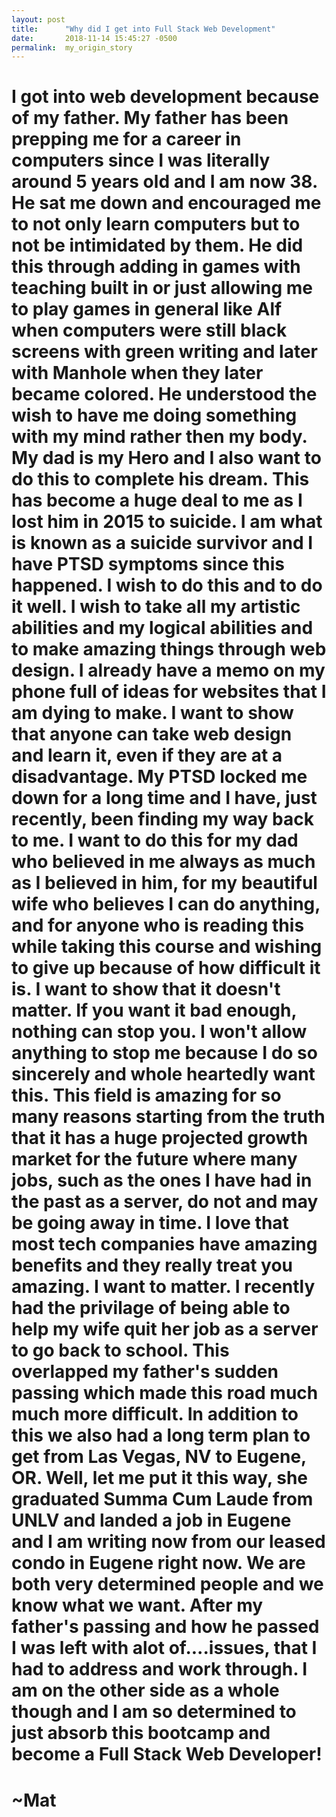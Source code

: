 ```yaml
---
layout: post
title:      "Why did I get into Full Stack Web Development"
date:       2018-11-14 15:45:27 -0500
permalink:  my_origin_story
---
```



# I got into web development because of my father. My father has been prepping me for a career in computers since I was literally around 5 years old and I am now 38. He sat me down and encouraged me to not only learn computers but to not be intimidated by them. He did this through adding in games with teaching built in or just allowing me to play games in general like Alf when computers were still black screens with green writing and later with Manhole when they later became colored. He understood the wish to have me doing something with my mind rather then my body. My dad is my Hero and I also want to do this to complete his dream. This has become a huge deal to me as I lost him in 2015 to suicide. I am what is known as a suicide survivor and I have PTSD symptoms since this happened. I wish to do this and to do it well. I wish to take all my artistic abilities and my logical abilities and to make amazing things through web design. I already have a memo on my phone full of ideas for websites that I am dying to make. I want to show that anyone can take web design and learn it, even if they are at a disadvantage. My PTSD locked me down for a long time and I have, just recently, been finding my way back to me. I want to do this for my dad who believed in me always as much as I believed in him, for my beautiful wife who believes I can do anything, and for anyone who is reading this while taking this course and wishing to give up because of how difficult it is. I want to show that it doesn't matter. If you want it bad enough, nothing can stop you. I won't allow anything to stop me because I do so sincerely and whole heartedly want this. This field is amazing for so many reasons starting from the truth that it has a huge projected growth market for the future where many jobs, such as the ones I have had in the past as a server, do not and may be going away in time. I love that most tech companies have amazing benefits and they really treat you amazing. I want to matter. I recently had the privilage of being able to help my wife quit her job as a server to go back to school. This overlapped my father's sudden passing which made this road much much more difficult. In addition to this we also had a long term plan to get from Las Vegas, NV to Eugene, OR. Well, let me put it this way, she graduated Summa Cum Laude from UNLV and landed a job in Eugene and I am writing now from our leased condo in Eugene right now. We are both very determined people and we know what we want. After my father's passing and how he passed I was left with alot of....issues, that I had to address and work through. I am on the other side as a whole though and I am so determined to just absorb this bootcamp and become a Full Stack Web Developer!
# ~Mat

